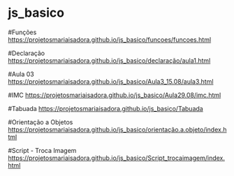 # js_basico

#Funções https://projetosmariaisadora.github.io/js_basico/funcoes/funcoes.html

#Declaração https://projetosmariaisadora.github.io/js_basico/declaração/aula1.html

#Aula 03 https://projetosmariaisadora.github.io/js_basico/Aula3_15.08/aula3.html

#IMC https://projetosmariaisadora.github.io/js_basico/Aula29.08/imc.html

#Tabuada https://projetosmariaisadora.github.io/js_basico/Tabuada

#Orientação a Objetos https://projetosmariaisadora.github.io/js_basico/orientação.a.objeto/index.html

#Script - Troca Imagem https://projetosmariaisadora.github.io/js_basico/Script_trocaimagem/index.html
